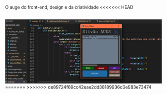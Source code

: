O auge do front-end, design e da criatividade
<<<<<<< HEAD
<br><br>

<img src="OAUGE.png">
=======
>>>>>>> de89724f69cc42eae2dd38189936d0e983e73474
